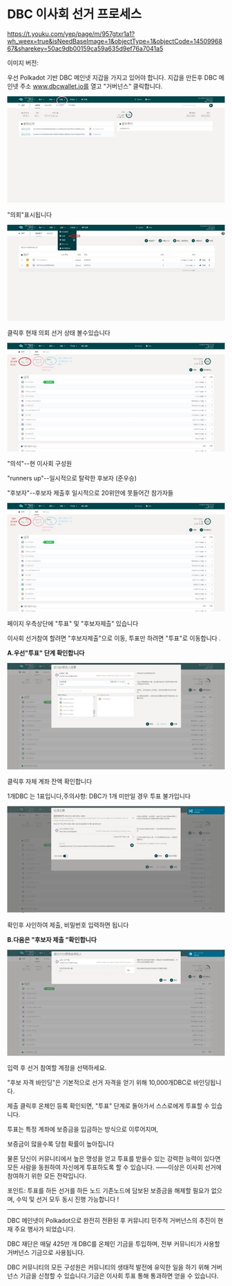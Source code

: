 # DBC 이사회 선거 프로세스

https://t.youku.com/yep/page/m/957gtxr1a1?wh_weex=true&isNeedBaseImage=1&objectType=1&objectCode=1450996867&sharekey=50ac9db00159ca59a635d9ef76a7041a5

이미지 버전:

우선 Polkadot 기반 DBC 메인넷 지갑을 가지고 있어야 합니다. 지갑을 만든후 DBC 메인넷 주소 www.dbcwallet.io를 열고 "거버넌스" 클릭합니다.

![](./assets/join-council.assets/1.jpg)

"의회"표시됩니다

![](./assets/join-council.assets/2.jpg)

클릭후 현재 의회 선거 상태 볼수있습니다

![](./assets/join-council.assets/3.jpg)

"의석"--현 이사회 구성원

"runners up"--일시적으로 탈락한 후보자 (준우승)

"후보자"--후보자 제출후 일시적으로 20위안에 못들어간 참가자들

![](./assets/join-council.assets/4.jpg)

페이지 우측상단에 "투표" 및 "후보자제츨" 있습니다

이사회 선거참여 할려면 "후보자제출"으로 이동, 투표만 하려면 "투표"로 이동합니다 .

**A.우선"투표" 단계 확인합니다**

![](./assets/join-council.assets/5.jpg)

클릭후 자체 계좌 잔액 확인합니다

1개DBC 는 1표입니다,주의사항: DBC가 1개 미만일 경우 투표 불가입니다

![](./assets/join-council.assets/6.jpg)

확인후 사인하여 제출, 비밀번호 입력하면 됩니다

**B.다음은 "후보자 제출 "확인합니다**

![](./assets/join-council.assets/7.jpg)

입력 후 선거 참여할 계정을 선택하세요.

"후보 자격 바인딩"은 기본적으로 선거 자격을 얻기 위해 10,000개DBC로 바인딩됩니다.

제출 클릭후 온체인 등록 확인되면, "투표" 단계로 돌아가서 스스로에게 투표할 수 있습니다.

투표는 특정 계좌에 보증금을 입금하는 방식으로 이루어지며,

보증금이 많을수록 당첨 확률이 높아집니다

물론 당신이 커뮤니티에서 높은 명성을 얻고 투표를 받을수 있는 강력한 능력이 있다면 모든 사람을 동원하여 자신에게 투표하도록 할 수 있습니다. ——이상은 이사회 선거에 참여하기 위한 모든 전략입니다.

포인트: 투표를 하든 선거를 하든 노드 기존노드에 담보된 보증금을 해제할 필요가 없으며, 수익 및 선거 모두 동시 진행 가능합니다 !

---

DBC 메인넷이 Polkadot으로 완전히 전환된 후 커뮤니티 민주적 거버넌스의 추진이 현재 주요 행사가 되었습니다.

DBC 재단은 매달 425만 개 DBC를 온체인 기금을 투입하며, 전부 커뮤니티가 사용할 거버넌스 기금으로 사용됩니다.

DBC 커뮤니티의 모든 구성원은 커뮤니티의 생태적 발전에 유익한 일을 하기 위해 거버넌스 기금을 신청할 수 있습니다.기금은 이사회 투표 통해 통과하면 얻을 수 있습니다.
